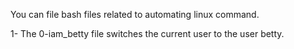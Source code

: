 You can file bash files related to automating linux command.

1- The 0-iam_betty file switches the current user to the user betty.

